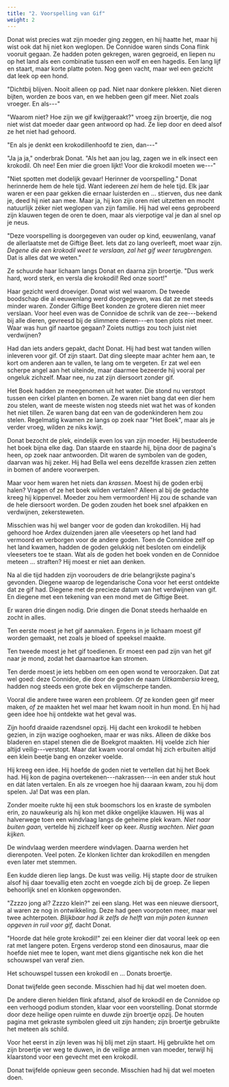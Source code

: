 ```yaml
---
title: "2. Voorspelling van Gif"
weight: 2
---
```


Donat wist precies wat zijn moeder ging zeggen, en hij haatte het, maar hij wist ook dat hij niet kon weglopen. De Connidoe waren sinds Cona flink vooruit gegaan. Ze hadden poten gekregen, waren gegroeid, en liepen nu op het land als een combinatie tussen een wolf en een hagedis. Een lang lijf en staart, maar korte platte poten. Nog geen vacht, maar wel een gezicht dat leek op een hond.

"Dichtbij blijven. Nooit alleen op pad. Niet naar donkere plekken. Niet dieren bijten, worden ze boos van, en we hebben geen gif meer. Niet zoals vroeger. En als---"

"Waarom niet? Hoe zijn we gif kwijtgeraakt?" vroeg zijn broertje, die nog niet wist dat moeder daar geen antwoord op had. Ze liep door en deed alsof ze het niet had gehoord.

"En als je denkt een krokodillenhoofd te zien, dan---"

"Ja ja ja," onderbrak Donat. "Als het aan jou lag, zagen we in elk insect een krokodil. Oh nee! Een mier die groen lijkt! Voor die krokodil moeten we---"

"Niet spotten met dodelijk gevaar! Herinner de voorspelling." Donat herinnerde hem de hele tijd. Want iedereen _zei_ hem de hele tijd. Elk jaar waren er een paar gekken die ernaar luisterden en ... stierven, dus nee dank je, deed hij niet aan mee. Maar ja, hij kon zijn oren niet uitzetten en mocht natuurlijk zéker niet weglopen van zijn familie. Hij had wel eens geprobeerd zijn klauwen tegen de oren te doen, maar als vierpotige val je dan al snel op je neus.

"Deze voorspelling is doorgegeven van ouder op kind, eeuwenlang, vanaf de allerlaatste met de Giftige Beet. Iets dat zo lang overleeft, moet waar zijn. _Degene die een krokodil weet te verslaan, zal het gif weer terugbrengen._ Dat is alles dat we weten."

Ze schuurde haar lichaam langs Donat en daarna zijn broertje. "Dus werk hard, word sterk, en versla die krokodil! Red onze soort!"

Haar gezicht werd droeviger. Donat wist wel waarom. De tweede boodschap die al eeuwenlang werd doorgegeven, was dat ze met steeds minder waren. Zonder Giftige Beet konden ze grotere dieren niet meer verslaan. Voor heel even was de Connidoe de schrik van de zee---bekend bij alle dieren, gevreesd bij de slimmere dieren---en toen plots niet meer. Waar was hun gif naartoe gegaan? Zoiets nuttigs zou toch juist niet verdwijnen?

Had dan iets anders gepakt, dacht Donat. Hij had best wat tanden willen inleveren voor gif. Of zijn staart. Dat ding sleepte maar achter hem aan, te kort om anderen aan te vallen, te lang om te vergeten. Er zat wel een scherpe angel aan het uiteinde, maar daarmee bezeerde hij vooral per ongeluk zichzelf. Maar nee, nu zat zijn diersoort zonder gif.

Het Boek hadden ze meegenomen uit het water. Die stond nu verstopt tussen een cirkel planten en bomen. Ze waren niet bang dat een dier hem zou stelen, want de meeste wisten nog steeds niet wat het was of konden het niet tillen. Ze waren bang dat een van de godenkinderen hem zou stelen. Regelmatig kwamen ze langs op zoek naar "Het Boek", maar als je verder vroeg, wilden ze niks kwijt.

Donat bezocht de plek, eindelijk even los van zijn moeder. Hij bestudeerde het boek bijna elke dag. Dan staarde en staarde hij, bijna door de pagina's heen, op zoek naar antwoorden. Dit waren de symbolen van de goden, daarvan was hij zeker. Hij had Bella wel eens dezelfde krassen zien zetten in bomen of andere voorwerpen.

Maar voor hem waren het niets dan _krassen_. Moest hij de goden erbij halen? Vragen of ze het boek wilden vertalen? Alleen al bij de gedachte kreeg hij kippenvel. Moeder zou hem vermoorden! Hij zou de schande van de hele diersoort worden. De goden zouden het boek snel afpakken en verdwijnen, zekersteweten.

Misschien was hij wel banger voor de goden dan krokodillen. Hij had gehoord hoe Ardex duizenden jaren alle vleeseters op het land had vermoord en verborgen voor de andere goden. Toen de Connidoe zelf op het land kwamen, hadden de goden gelukkig nét besloten om eindelijk vleeseters toe te staan. Wat als de goden het boek vonden en de Connidoe meteen ... straften? Hij moest er niet aan denken.

Na al die tijd hadden zijn voorouders de drie belangrijkste pagina's gevonden. Diegene waarop de legendarische Cona voor het eerst ontdekte dat ze gif had. Diegene met de precieze datum van het verdwijnen van gif. En diegene met een tekening van een mond met de Giftige Beet.

Er waren drie dingen nodig. Drie dingen die Donat steeds herhaalde en zocht in alles.

Ten eerste moest je het gif aanmaken. Ergens in je lichaam moest gif worden gemaakt, net zoals je bloed of speeksel maakte. 

Ten tweede moest je het gif toedienen. Er moest een pad zijn van het gif naar je mond, zodat het daarnaartoe kan stromen.

Ten derde moest je iets hebben om een open wond te veroorzaken. Dat zat wel goed: deze Connidoe, die door de goden de naam _Uitkambersia_ kreeg, hadden nog steeds een grote bek en vlijmscherpe tanden.

Vooral die andere twee waren een probleem. _Of_ ze konden geen gif meer maken, _of_ ze maakten het wel maar het kwam nooit in hun mond. En hij had geen idee hoe hij ontdekte wat het geval was.

Zijn hoofd draaide razendsnel opzij. Hij dacht een krokodil te hebben gezien, in zijn wazige ooghoeken, maar er was niks. Alleen de dikke bos bladeren en stapel stenen die de Boekgrot maakten. Hij voelde zich hier altijd veilig---verstopt. Maar dat kwam vooral omdat hij zich erbuiten altijd een klein beetje bang en onzeker voelde.

Hij kreeg een idee. Hij hoefde de goden niet te vertellen dat hij het Boek had. Hij kon de pagina overtekenen---nakrassen---in een ander stuk hout en dát laten vertalen. En als ze vroegen hoe hij daaraan kwam, zou hij dom spelen. Ja! Dat was een plan.

Zonder moeite rukte hij een stuk boomschors los en kraste de symbolen erin, zo nauwkeurig als hij kon met dikke ongelijke klauwen. Hij was al halverwege toen een windvlaag langs de geheime plek kwam. _Niet naar buiten gaan,_ vertelde hij zichzelf keer op keer. _Rustig wachten. Niet gaan kijken._

De windvlaag werden meerdere windvlagen. Daarna werden het dierenpoten. Veel poten. Ze klonken lichter dan krokodillen en mengden even later met stemmen.

Een kudde dieren liep langs. De kust was veilig. Hij stapte door de struiken alsof hij daar toevallig eten zocht en voegde zich bij de groep. Ze liepen behoorlijk snel en klonken opgewonden.

"Zzzzo jong al? Zzzzo klein?" zei een slang. Het was een nieuwe diersoort, al waren ze nog in ontwikkeling. Deze had geen voorpoten meer, maar wel twee achterpoten. _Blijkbaar had ik zelfs de helft van mijn poten kunnen opgeven in ruil voor gif,_ dacht Donat.

"Hoorde dat héle grote krokodil!" zei een kleiner dier dat vooral leek op een rat met langere poten. Ergens verderop stond een dinosaurus, maar die hoefde niet mee te lopen, want met diens gigantische nek kon die het schouwspel van veraf zien.

Het schouwspel tussen een krokodil en ... Donats broertje.

Donat twijfelde geen seconde. Misschien had hij dat wel moeten doen. 

De andere dieren hielden flink afstand, alsof de krokodil en de Connidoe op een verhoogd podium stonden, klaar voor een voorstelling. Donat stormde door deze heilige open ruimte en duwde zijn broertje opzij. De houten pagina met gekraste symbolen gleed uit zijn handen; zijn broertje gebruikte het meteen als schild. 

Voor het eerst in zijn leven was hij blij met zijn staart. Hij gebruikte het om zijn broertje ver weg te duwen, in de veilige armen van moeder, terwijl hij klaarstond voor een gevecht met een krokodil.

Donat twijfelde opnieuw geen seconde. Misschien had hij dat wel moeten doen.